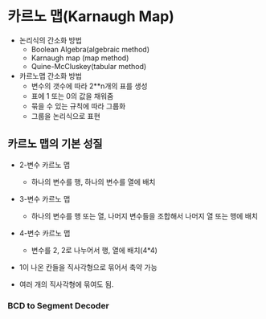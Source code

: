 # 카르노 맵(Karnaugh Map)

- 논리식의 간소화 방법
  - Boolean Algebra(algebraic method)
  - Karnaugh map (map method)
  - Quine-McCluskey(tabular method)
- 카르노맵 간소화 방법
  - 변수의 갯수에 따라 2**n개의 표를 생성
  - 표에 1 또는 0의 값을 채워줌
  - 묶을 수 있는 규칙에 따라 그룹화
  - 그룹을 논리식으로 표현

## 카르노 맵의 기본 성질

- 2-변수 카르노 맵
  - 하나의 변수를 행, 하나의 변수를 열에 배치
- 3-변수 카르노 맵
  - 하나의 변수를 행 또는 열, 나머지 변수들을 조합해서 나머지 열 또는 행에 배치

- 4-변수 카르노 맵
  - 변수를 2, 2로 나누어서 행, 열에 배치(4*4)

- 1이 나온 칸들을 직사각형으로 묶어서 축약 가능 
- 여러 개의 직사각형에 묶여도 됨. 

### BCD to Segment Decoder

